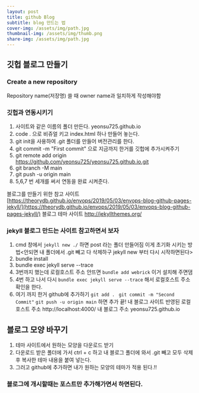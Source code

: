 ```yaml
---
layout: post
title: github Blog
subtitle: blog 만드는 법 
cover-img: /assets/img/path.jpg
thumbnail-img: /assets/img/thumb.png
share-img: /assets/img/path.jpg
---
```




## 깃헙 블로그 만들기 
### Create a new repository
Repository name(저장명) 쓸 때 owner name과 일치하게 작성해야함 
### 깃헙과 연동시키기
1. 사이트와 같은 이름의 폴더 만든다.  yeonsu725.github.io
2. code .   으로 비쥬얼 키고 index.html 하나 만들어 놓는다. 
3. git init을 사용하여 .git 폴더를 만들어 버전관리를 한다.
4. git commit -m "First commit" 으로 지금까지 한거를 깃헙에 추가시켜주기 
5. git remote add origin https://github.com/yeonsu725/yeonsu725.github.io.git
6. git branch -M main
7. git push -u origin main 
8. 5,6,7 번 세개를 써서 연동을 완료 시켜준다. 

블로그를 만들기 위한 참고 사이트 
[https://theorydb.github.io/envops/2019/05/03/envops-blog-github-pages-jekyll/](https://theorydb.github.io/envops/2019/05/03/envops-blog-github-pages-jekyll/)
블로그 테마 사이트
http://jekyllthemes.org/

### jekyll 블로그 만드는 사이트 참고하면서 보자 
1. cmd 창에서 ```jekyll new ./```  하면 post 라는 폴더 만들어짐 이게 초기화 시키는 방법<안되면 내 폴더에서 .git 빼고 다 삭제하구 jekyll new 부터 다시 시작하면된다>
2. bundle install
3. bundle exec jekyll serve --trace
4. 3번까지 했는데 로컬호스트 주소 안뜨면 ```bundle add webrick``` 이거 설치해 주면댐
5. 4번 하고 나서 다시 ```bundle exec jekyll serve --trace``` 해서 로컬호스트 주소 확인을 한다.
6. 여기 까지 한거 github에 추가하기 
```git add . ```
```git commit -m "Second Commit"```
```git push -u origin main```
하면 추가 끝! 
내 블로그 사이트 반영된 로컬 호스트 주소  http://localhost:4000/ 
내 블로그 주소 yeonsu725.github.io

## 블로그 모양 바꾸기
1. 테마 사이트에서 원하는 모양을 다운로드 받기
2. 다운로드 받은 폴더에 가서 ctrl + c 하고 내 블로그 폴더에 와서 .git 빼고 모두 삭제 후 복사한 테마 내용을 붙여 넣는다. 
3. 그러고 github에 추가하면 내가 원하는 모양의 테마가 적용 된다.!! 


### 블로그에 개시할때는 포스트만 추가해가면서 하면된다. 




